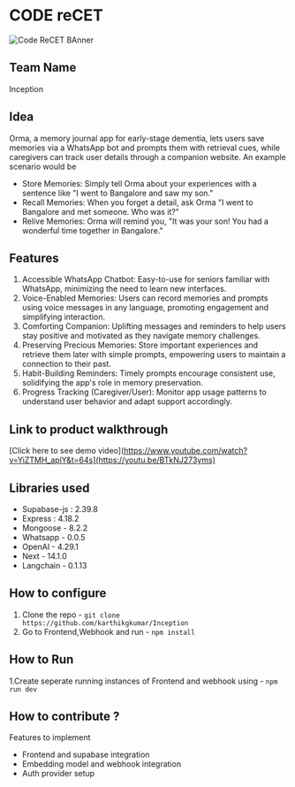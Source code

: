 # CODE reCET

![Code ReCET BAnner](https://github.com/CODE-reCET/CodeRECET24/assets/154266304/08736571-0016-4aef-840d-94054de99db7)

## Team Name
Inception

## Idea
Orma, a memory journal app for early-stage dementia, lets users save memories via a WhatsApp bot and prompts them with retrieval cues, while caregivers can track user details through a companion website. 
An example scenario would be <br/>
- Store Memories: Simply tell Orma about your experiences with a sentence like "I went to Bangalore and saw my son."
- Recall Memories: When you forget a detail, ask Orma "I went to Bangalore and met someone. Who was it?"
- Relive Memories: Orma will remind you, "It was your son! You had a wonderful time together in Bangalore."

## Features 
1. Accessible WhatsApp Chatbot: Easy-to-use for seniors familiar with WhatsApp, minimizing the need to learn new interfaces.
2. Voice-Enabled Memories: Users can record memories and prompts using voice messages in any language, promoting engagement and simplifying interaction.
3. Comforting Companion: Uplifting messages and reminders to help users stay positive and motivated as they navigate memory challenges.
4. Preserving Precious Memories: Store important experiences and retrieve them later with simple prompts, empowering users to maintain a connection to their past.
5. Habit-Building Reminders: Timely prompts encourage consistent use, solidifying the app's role in memory preservation.
6. Progress Tracking (Caregiver/User): Monitor app usage patterns to understand user behavior and adapt support accordingly.

## Link to product walkthrough
[Click here to see demo video](https://www.youtube.com/watch?v=YiZTMH_aplY&t=64s](https://youtu.be/BTkNJ273yms)
   
## Libraries used
- Supabase-js : 2.39.8
- Express : 4.18.2
- Mongoose - 8.2.2
- Whatsapp - 0.0.5
- OpenAI - 4.29.1
- Next - 14.1.0
- Langchain - 0.1.13


## How to configure
1. Clone the repo - `git clone https://github.com/karthikgkumar/Inception`
2. Go to Frontend,Webhook and run - `npm install`

## How to Run
1.Create seperate running instances of Frontend and webhook using - `npm run dev`

## How to contribute ? 
Features to implement
- Frontend and supabase integration
- Embedding model and webhook integration
- Auth provider setup
